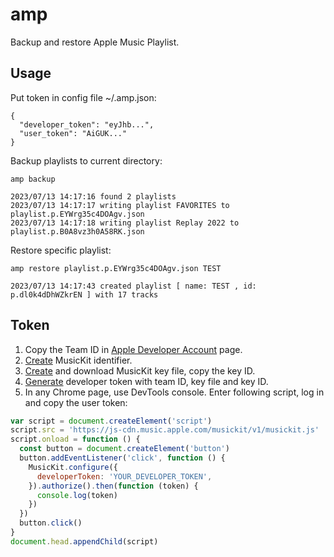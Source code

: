 # amp

Backup and restore Apple Music Playlist.

## Usage

Put token in config file ~/.amp.json:

```
{
  "developer_token": "eyJhb...",
  "user_token": "AiGUK..."
}
```

Backup playlists to current directory:

```
amp backup

2023/07/13 14:17:16 found 2 playlists
2023/07/13 14:17:17 writing playlist FAVORITES to playlist.p.EYWrg35c4DOAgv.json
2023/07/13 14:17:18 writing playlist Replay 2022 to playlist.p.B0A8vz3h0A58RK.json
```

Restore specific playlist:

```
amp restore playlist.p.EYWrg35c4DOAgv.json TEST

2023/07/13 14:17:43 created playlist [ name: TEST , id: p.dl0k4dDhWZkrEN ] with 17 tracks
```

## Token

1. Copy the Team ID in [Apple Developer Account](https://developer.apple.com/account) page.
2. [Create](https://developer.apple.com/account/resources/identifiers/list/musicId) MusicKit identifier.
3. [Create](https://developer.apple.com/account/resources/authkeys/list) and download MusicKit key file, copy the key ID.
4. [Generate](https://github.com/minchao/go-apple-music/blob/master/examples/token-generator/main.go) developer token with team ID, key file and key ID.
5. In any Chrome page, use DevTools console. Enter following script, log in and copy the user token:
```js
var script = document.createElement('script')
script.src = 'https://js-cdn.music.apple.com/musickit/v1/musickit.js'
script.onload = function () {
  const button = document.createElement('button')
  button.addEventListener('click', function () {
    MusicKit.configure({
      developerToken: 'YOUR_DEVELOPER_TOKEN',
    }).authorize().then(function (token) {
      console.log(token)
    })
  })
  button.click()
}
document.head.appendChild(script)
```

